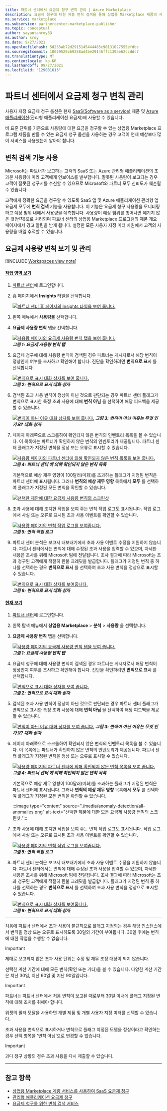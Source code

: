 ```yaml
---
title: 파트너 센터에서 요금제 청구 변칙 관리 | Azure Marketplace
description: 요금제 청구에 대한 자동 변칙 검색을 통해 상업용 Marketplace 제품의 사용 요금이 고객에게 올바르게 청구되도록 하는 방법을 알아봅니다.
ms.service: marketplace
ms.subservice: partnercenter-marketplace-publisher
ms.topic: conceptual
author: sayantanroy83
ms.author: sroy
ms.date: 9/27/2021
ms.openlocfilehash: 5d253ab72d2915145444485c98131027555efdbc
ms.sourcegitcommit: 10029520c69258ad4be29146ffc139ae62ccddc7
ms.translationtype: MT
ms.contentlocale: ko-KR
ms.lasthandoff: 09/27/2021
ms.locfileid: "129081613"
---
```

# <a name="manage-metered-billing-anomalies-in-partner-center"></a>파트너 센터에서 요금제 청구 변칙 관리

사용자 지정 요금제 청구 옵션은 현재 [SaaS(Software as a service)](plan-saas-offer.md) 제품 및 [Azure 애플리케이션](plan-azure-application-offer.md#types-of-plans)(관리형 애플리케이션 요금제)에 사용할 수 있습니다.

비 표준 단위를 기준으로 사용량에 대한 요금을 청구할 수 있는 상업용 Marketplace 프로그램 제품을 만들 수 있는 요금제 청구 옵션을 사용하는 경우 고객이 언제 예상보다 많이 서비스를 사용했는지 알아야 합니다.

## <a name="use-the-anomaly-detection-feature"></a>변칙 검색 기능 사용

Microsoft는 파트너가 보고하는 고객의 SaaS 또는 Azure 관리형 애플리케이션의 초과분 사용량에 따라 고객에게 인보이스를 발부합니다. 잘못된 사용량이 보고되는 경우 고객이 잘못된 청구서를 수신할 수 있으므로 Microsoft와 파트너 모두 신뢰도가 훼손될 수 있습니다.

고객에게 정확한 요금을 청구할 수 있도록 SaaS 앱 및 Azure 애플리케이션 관리형 앱 요금제 모두에 **변칙 검색** 기능을 사용합니다. 이 기능은 요금제 청구 사용량을 모니터링하고 예상 범위 내에서 사용량을 예측합니다. 사용량이 예상 범위를 벗어나면 예기치 않은 것(변칙)으로 처리되며 파트너 센터의 상업용 Marketplace 프로그램의 제품 개요 페이지에서 경고 알림을 받게 됩니다. 설정한 모든 사용자 지정 미터 차원에서 고객의 사용량을 매일 추적할 수 있습니다.

## <a name="view-and-manage-metered-usage-anomalies"></a>요금제 사용량 변칙 보기 및 관리

[!INCLUDE [Workspaces view note](./includes/preview-interface.md)]

#### <a name="workspaces-view"></a>[작업 영역 보기](#tab/workspaces-view)

1. [파트너 센터](https://partner.microsoft.com/dashboard/home)에 로그인합니다.
1. 홈 페이지에서 **Insights** 타일을 선택합니다.

    [![파트너 센터 홈 페이지의 Insights 타일을 보여 줍니다. ](./media/workspaces/partner-center-insights-tile.png) ](./media/workspaces/partner-center-insights-tile.png#lightbox)

1. 왼쪽 메뉴에서 **사용량을** 선택합니다.
1. **요금제 사용량 변칙** 탭을 선택합니다.

    [![사용량 페이지의 요금제 사용량 변칙 탭을 보여 줍니다.](./media/anomaly-detection/metered-usage-anomalies-workspaces.png)](./media/anomaly-detection/metered-usage-anomalies-workspaces.png#lightbox)<br>
    ***그림 1: 요금제 사용량 변칙 탭***

1. 요금제 청구에 대해 사용량 변칙이 검색된 경우 파트너는 게시자로서 해당 변칙이 정상인지 여부를 조사하고 확인해야 합니다. 진단을 확인하려면 **변칙으로 표시** 를 선택합니다.

     [![변칙으로 표시 대화 상자를 보여 줍니다.](./media/anomaly-detection/mark-as-anomaly-workspaces.png)](./media/anomaly-detection/mark-as-anomaly-workspaces.png#lightbox)<br>
    ***그림 2: 변칙으로 표시 대화 상자***

1. 검색된 초과 사용 변칙이 정상이 아닌 것으로 판단되는 경우 파트너 센터 플래그가 변칙으로 표시한 특정 초과 사용에 대해 **변칙 아님** 을 선택하여 해당 피드백을 제공할 수 있습니다.

    [![변칙이 아닌 이유 대화 상자를 보여 줍니다.](./media/anomaly-detection/why-is-it-not-an-anomaly-workspaces.png)](./media/anomaly-detection/why-is-it-not-an-anomaly-workspaces.png#lightbox)
    ***그림 3: 변칙이 아닌 이유는 무엇 인가요? 대화 상자***

1. 페이지 아래쪽으로 스크롤하여 확인되지 않은 변칙의 인벤토리 목록을 볼 수 있습니다. 이 목록에는 파트너가 확인하지 않은 변칙의 인벤토리가 제공됩니다. 파트너 센터 플래그가 지정된 변칙을 정상 또는 오류로 표시할 수 있습니다.

   [![사용량 페이지의 파트너 센터에 의해 확인되지 않은 변칙 목록을 보여 줍니다.](./media/anomaly-detection/unacknowledged-anomalies-workspaces.png)](./media/anomaly-detection/unacknowledged-anomalies-workspaces.png#lightbox)<br>
    ***그림 4: 파트너 센터 에 의해 확인되지 않은 변칙 목록***

    기본적으로 예상 재무 영향이 100달러(미화)를 초과하는 플래그가 지정된 변칙은 파트너 센터에 표시됩니다. 그러나 **변칙의 예상 재무 영향** 목록에서 **모두** 를 선택하여 플래그가 지정된 모든 변칙을 확인할 수 있습니다.

    [![선택한 제안에 ](./media/anomaly-detection/all-anomalies.png) 대한 요금제 사용량 변칙의 스크린샷 ](./media/anomaly-detection/all-anomalies.png#lightbox)

1. 초과 사용에 대해 조치한 작업을 보여 주는 변칙 작업 로그도 표시됩니다. 작업 로그에서 사실 또는 오류로 표시된 초과 사용 이벤트를 확인할 수 있습니다.

   [![사용량 페이지의 변칙 작업 로그를 보여줍니다.](./media/anomaly-detection/anomaly-action-log-workspaces.png)](./media/anomaly-detection/anomaly-action-log-workspaces.png#lightbox)<br>
   ***그림 5: 변칙 작업 로그***

1. 파트너 센터 분석은 보고서 내보내기에서 초과 사용 이벤트 수정을 지원하지 않습니다. 파트너 센터에서는 변칙에 대해 수정된 초과 사용을 입력할 수 있으며, 자세한 내용은 조사를 위해 Microsoft 팀에 전달됩니다. 조사 결과에 따라 Microsoft는 초과 청구된 고객에게 적절히 환불 크레딧을 발급합니다. 플래그가 지정된 변칙 중 하나를 선택하는 경우 **변칙으로 표시** 를 선택하여 초과 사용 변칙을 정상으로 표시할 수 있습니다.

   [![변칙으로 표시 대화 상자를 보여줍니다.](./media/anomaly-detection/mark-as-anomaly-workspaces.png)](./media/anomaly-detection/mark-as-anomaly-workspaces.png#lightbox)<br>
   ***그림 6: 변칙으로 표시 대화 상자***

#### <a name="current-view"></a>[현재 보기](#tab/current-view)

1. [파트너 센터](https://partner.microsoft.com/dashboard/home)에 로그인합니다.
1. 왼쪽 탐색 메뉴에서 **상업용 Marketplace** > **분석** > **사용량** 을 선택합니다.
1. **요금제 사용량 변칙** 탭을 선택합니다.

    [![사용량 페이지의 요금제 사용량 변칙 탭을 보여 줍니다.](./media/anomaly-detection/metered-usage-anomalies.png)](./media/anomaly-detection/metered-usage-anomalies.png#lightbox)<br>
    ***그림 1: 요금제 사용량 변칙 탭***

1. 요금제 청구에 대해 사용량 변칙이 검색된 경우 파트너는 게시자로서 해당 변칙이 정상인지 여부를 조사하고 확인해야 합니다. 진단을 확인하려면 **변칙으로 표시** 를 선택합니다.

     [![변칙으로 표시 대화 상자를 보여 줍니다.](./media/anomaly-detection/mark-as-anomaly.png)](./media/anomaly-detection/mark-as-anomaly.png#lightbox)<br>
    ***그림 2: 변칙으로 표시 대화 상자***

1. 검색된 초과 사용 변칙이 정상이 아닌 것으로 판단되는 경우 파트너 센터 플래그가 변칙으로 표시한 특정 초과 사용에 대해 **변칙 아님** 을 선택하여 해당 피드백을 제공할 수 있습니다.

    [![변칙이 아닌 이유 대화 상자를 보여 줍니다.](./media/anomaly-detection/why-is-it-not-an-anomaly.png)](./media/anomaly-detection/why-is-it-not-an-anomaly.png#lightbox)
    ***그림 3: 변칙이 아닌 이유는 무엇 인가요? 대화 상자***

1. 페이지 아래쪽으로 스크롤하여 확인되지 않은 변칙의 인벤토리 목록을 볼 수 있습니다. 이 목록에는 파트너가 확인하지 않은 변칙의 인벤토리가 제공됩니다. 파트너 센터 플래그가 지정된 변칙을 정상 또는 오류로 표시할 수 있습니다.

   [![사용량 페이지의 파트너 센터에 의해 확인되지 않은 변칙 목록을 보여 줍니다.](./media/anomaly-detection/unacknowledged-anomalies.png)](./media/anomaly-detection/unacknowledged-anomalies.png#lightbox)<br>
    ***그림 4: 파트너 센터 에 의해 확인되지 않은 변칙 목록***

    기본적으로 예상 재무 영향이 100달러(미화)를 초과하는 플래그가 지정된 변칙은 파트너 센터에 표시됩니다. 그러나 **변칙의 예상 재무 영향** 목록에서 **모두** 를 선택하여 플래그가 지정된 모든 변칙을 확인할 수 있습니다.

    :::image type="content" source="./media/anomaly-detection/all-anomalies.png" alt-text="선택한 제품에 대한 모든 요금제 사용량 변칙의 스크린샷.":::

1. 초과 사용에 대해 조치한 작업을 보여 주는 변칙 작업 로그도 표시됩니다. 작업 로그에서 사실 또는 오류로 표시된 초과 사용 이벤트를 확인할 수 있습니다.

   [![사용량 페이지의 변칙 작업 로그를 보여줍니다.](./media/anomaly-detection/anomaly-action-log.png)](./media/anomaly-detection/anomaly-action-log.png#lightbox)<br>
   ***그림 5: 변칙 작업 로그***

1. 파트너 센터 분석은 보고서 내보내기에서 초과 사용 이벤트 수정을 지원하지 않습니다. 파트너 센터에서는 변칙에 대해 수정된 초과 사용을 입력할 수 있으며, 자세한 내용은 조사를 위해 Microsoft 팀에 전달됩니다. 조사 결과에 따라 Microsoft는 초과 청구된 고객에게 적절히 환불 크레딧을 발급합니다. 플래그가 지정된 변칙 중 하나를 선택하는 경우 **변칙으로 표시** 를 선택하여 초과 사용 변칙을 정상으로 표시할 수 있습니다.

   [![변칙으로 표시 대화 상자를 보여줍니다.](./media/anomaly-detection/new-reported-usage.png)](./media/anomaly-detection/new-reported-usage.png#lightbox)<br>
   ***그림 6: 변칙으로 표시 대화 상자***

---

처음에 파트너 센터에서 초과 사용이 불규칙으로 플래그 지정되는 경우 해당 인스턴스에서 변칙을 정상 또는 오류로 표시하도록 30일의 기간이 부여됩니다. 30일 후에는 변칙에 대한 작업을 수행할 수 없습니다.

> [!IMPORTANT]
> 제대로 보고되지 않은 초과 사용 단위는 수정 및 재무 조정 대상이 되지 않습니다.

선택한 계산 기간에 대해 모든 변칙(확인 또는 기타)을 볼 수 있습니다. 다양한 계산 기간은 지난 30일, 지난 60일 및 지난 90일입니다.

> [!IMPORTANT]
> 파트너는 파트너 센터에서 처음 변칙이 보고된 때로부터 30일 이내에 플래그 지정된 변칙에 대해 조치를 취해야 합니다.

위젯의 필터 모달을 사용하면 개별 제품 및 개별 사용자 지정 미터를 선택할 수 있습니다.

초과 사용을 변칙으로 표시하거나 변칙으로 플래그 지정된 모델을 정상이라고 확인하는 경우 선택 항목을 '변칙 아님'으로 변경할 수 없습니다.

> [!IMPORTANT]
> 과다 청구 상황의 경우 초과 사용을 다시 제출할 수 있습니다.

---

## <a name="see-also"></a>참고 항목
- [상업용 Marketplace 계량 서비스를 사용하여 SaaS 요금제 청구](./partner-center-portal/saas-metered-billing.md)
- [관리형 애플리케이션 요금제 청구](marketplace-metering-service-apis.md)
- [요금제 청구를 위한 변칙 검색 서비스](./partner-center-portal/anomaly-detection-service-for-metered-billing.md)
